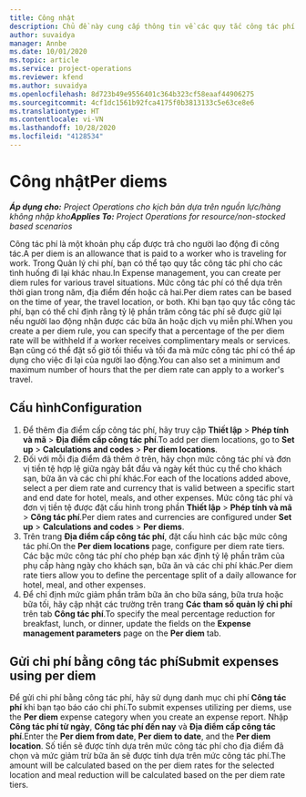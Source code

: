 ```yaml
---
title: Công nhật
description: Chủ đề này cung cấp thông tin về các quy tắc công tác phí được sử dụng trong Quản lý chi phí.
author: suvaidya
manager: Annbe
ms.date: 10/01/2020
ms.topic: article
ms.service: project-operations
ms.reviewer: kfend
ms.author: suvaidya
ms.openlocfilehash: 8d723b49e9556401c364b323cf58eaaf44906275
ms.sourcegitcommit: 4cf1dc1561b92fca4175f0b3813133c5e63ce8e6
ms.translationtype: HT
ms.contentlocale: vi-VN
ms.lasthandoff: 10/28/2020
ms.locfileid: "4128534"
---
```

# <a name="per-diems"></a><span data-ttu-id="21fd9-103">Công nhật</span><span class="sxs-lookup"><span data-stu-id="21fd9-103">Per diems</span></span>

<span data-ttu-id="21fd9-104">_**Áp dụng cho:** Project Operations cho kịch bản dựa trên nguồn lực/hàng không nhập kho_</span><span class="sxs-lookup"><span data-stu-id="21fd9-104">_**Applies To:** Project Operations for resource/non-stocked based scenarios_</span></span>


<span data-ttu-id="21fd9-105">Công tác phí là một khoản phụ cấp được trả cho người lao động đi công tác.</span><span class="sxs-lookup"><span data-stu-id="21fd9-105">A per diem is an allowance that is paid to a worker who is traveling for work.</span></span> <span data-ttu-id="21fd9-106">Trong Quản lý chi phí, bạn có thể tạo quy tắc công tác phí cho các tình huống đi lại khác nhau.</span><span class="sxs-lookup"><span data-stu-id="21fd9-106">In Expense management, you can create per diem rules for  various travel situations.</span></span> <span data-ttu-id="21fd9-107">Mức công tác phí có thể dựa trên thời gian trong năm, địa điểm đến hoặc cả hai.</span><span class="sxs-lookup"><span data-stu-id="21fd9-107">Per diem rates can be based on the time of year, the travel location, or both.</span></span> <span data-ttu-id="21fd9-108">Khi bạn tạo quy tắc công tác phí, bạn có thể chỉ định rằng tỷ lệ phần trăm công tác phí sẽ được giữ lại nếu người lao động nhận được các bữa ăn hoặc dịch vụ miễn phí.</span><span class="sxs-lookup"><span data-stu-id="21fd9-108">When you create a per diem  rule, you can specify that a percentage of the per diem rate will be withheld if a worker receives complimentary meals or services.</span></span> <span data-ttu-id="21fd9-109">Bạn cũng có thể đặt số giờ tối thiểu và tối đa mà mức công tác phí có thể áp dụng cho việc đi lại của người lao động.</span><span class="sxs-lookup"><span data-stu-id="21fd9-109">You can also set a minimum and maximum number of hours that the per diem rate can apply to a worker's travel.</span></span>

## <a name="configuration"></a><span data-ttu-id="21fd9-110">Cấu hình</span><span class="sxs-lookup"><span data-stu-id="21fd9-110">Configuration</span></span> 

1. <span data-ttu-id="21fd9-111">Để thêm địa điểm cấp công tác phí, hãy truy cập **Thiết lập** > **Phép tính và mã** > **Địa điểm cấp công tác phí**.</span><span class="sxs-lookup"><span data-stu-id="21fd9-111">To add per diem locations, go to **Set up** > **Calculations and codes** > **Per diem locations**.</span></span>
2. <span data-ttu-id="21fd9-112">Đối với mỗi địa điểm đã thêm ở trên, hãy chọn mức công tác phí và đơn vị tiền tệ hợp lệ giữa ngày bắt đầu và ngày kết thúc cụ thể cho khách sạn, bữa ăn và các chi phí khác.</span><span class="sxs-lookup"><span data-stu-id="21fd9-112">For each of the locations added above, select a per diem rate and currency that is valid between a specific start and end date for hotel, meals, and other expenses.</span></span> <span data-ttu-id="21fd9-113">Mức công tác phí và đơn vị tiền tệ được đặt cấu hình trong phần **Thiết lập** > **Phép tính và mã** > **Công tác phí**.</span><span class="sxs-lookup"><span data-stu-id="21fd9-113">Per diem rates and currencies are configured under **Set up** > **Calculations and codes** > **Per diems**.</span></span>
3. <span data-ttu-id="21fd9-114">Trên trang **Địa điểm cấp công tác phí**, đặt cấu hình các bậc mức công tác phí.</span><span class="sxs-lookup"><span data-stu-id="21fd9-114">On the **Per diem locations** page, configure per diem rate tiers.</span></span> <span data-ttu-id="21fd9-115">Các bậc mức công tác phí cho phép bạn xác định tỷ lệ phần trăm của phụ cấp hàng ngày cho khách sạn, bữa ăn và các chi phí khác.</span><span class="sxs-lookup"><span data-stu-id="21fd9-115">Per diem rate tiers allow you to define the percentage split of a daily allowance for hotel, meal, and other expenses.</span></span> 
4. <span data-ttu-id="21fd9-116">Để chỉ định mức giảm phần trăm bữa ăn cho bữa sáng, bữa trưa hoặc bữa tối, hãy cập nhật các trường trên trang **Các tham số quản lý chi phí** trên tab **Công tác phí**.</span><span class="sxs-lookup"><span data-stu-id="21fd9-116">To specify the meal percentage reduction for breakfast, lunch, or dinner, update the fields on the **Expense management parameters** page on the **Per diem** tab.</span></span> 
    
## <a name="submit-expenses-using-per-diem"></a><span data-ttu-id="21fd9-117">Gửi chi phí bằng công tác phí</span><span class="sxs-lookup"><span data-stu-id="21fd9-117">Submit expenses using per diem</span></span>
<span data-ttu-id="21fd9-118">Để gửi chi phí bằng công tác phí, hãy sử dụng danh mục chi phí **Công tác phí** khi bạn tạo báo cáo chi phí.</span><span class="sxs-lookup"><span data-stu-id="21fd9-118">To submit expenses utilizing per diems, use the **Per diem** expense category when you create an expense report.</span></span> <span data-ttu-id="21fd9-119">Nhập **Công tác phí từ ngày**, **Công tác phí đến nay** và **Địa điểm cấp công tác phí**.</span><span class="sxs-lookup"><span data-stu-id="21fd9-119">Enter the **Per diem from date**, **Per diem to date**,  and the **Per diem location**.</span></span> <span data-ttu-id="21fd9-120">Số tiền sẽ được tính dựa trên mức công tác phí cho địa điểm đã chọn và mức giảm trừ bữa ăn sẽ được tính dựa trên mức công tác phí.</span><span class="sxs-lookup"><span data-stu-id="21fd9-120">The amount will be calculated based on the per diem rates for the selected location and meal reduction will be calculated based on the per diem rate tiers.</span></span>
